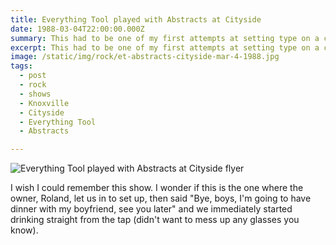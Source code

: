 ```yaml
---
title: Everything Tool played with Abstracts at Cityside
date: 1988-03-04T22:00:00.000Z
summary: This had to be one of my first attempts at setting type on a computer.
excerpt: This had to be one of my first attempts at setting type on a computer.
image: /static/img/rock/et-abstracts-cityside-mar-4-1988.jpg
tags:
  - post 
  - rock
  - shows
  - Knoxville
  - Cityside
  - Everything Tool
  - Abstracts

---
```


![Everything Tool played with Abstracts at Cityside flyer](/static/img/rock/et-abstracts-cityside-mar-4-1988.jpg "Everything Tool played with Abstracts at Cityside flyer")

I wish I could remember this show. I wonder if this is the one where the owner, Roland, let us in to set up, then said "Bye, boys, I'm going to have dinner with my boyfriend, see you later" and we immediately started drinking straight from the tap (didn't want to mess up any glasses you know).